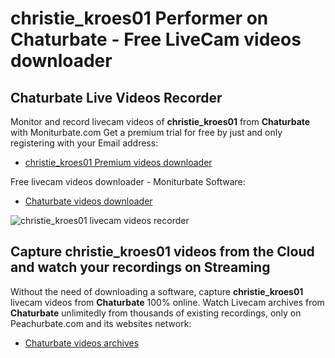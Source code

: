 # christie_kroes01 Performer on Chaturbate - Free LiveCam videos downloader

## Chaturbate Live Videos Recorder

Monitor and record livecam videos of **christie_kroes01** from **Chaturbate** with Moniturbate.com
Get a premium trial for free by just and only registering with your Email address:
* [christie_kroes01 Premium videos downloader](https://moniturbate.com/request-demo-licence-key.html)

Free livecam videos downloader - Moniturbate Software:
* [Chaturbate videos downloader](https://moniturbate.com/moniturbate-download-software.html)

![christie_kroes01 livecam videos recorder](https://peachurnet.com/templates/moniturbate-software.png)


## Capture christie_kroes01 videos from the Cloud and watch your recordings on Streaming

Without the need of downloading a software, capture **christie_kroes01** livecam videos from **Chaturbate** 100% online.
Watch Livecam archives from **Chaturbate** unlimitedly from thousands of existing recordings, only on Peachurbate.com and its websites network:
* [Chaturbate videos archives](https://peachurnet.com/)